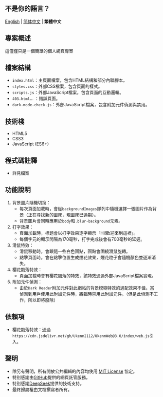 ## 不是你的語言？  
[English](README.md) | [简体中文](README_cn.md) | **繁體中文**  

## 專案概述
這僅僅只是一個簡單的個人網頁專案

## 檔案結構
- `index.html`：主頁面檔案，包含HTML結構和部分內聯腳本。
- `styles.css`：外部CSS檔案，包含頁面的樣式。
- `scripts.js`：外部JavaScript檔案，包含頁面的互動邏輯。
- `403.html`... ：錯誤頁面。
- `dark-mode-check.js`：外部JavaScript檔案，包含附加元件偵測與禁用。

## 技術棧
- HTML5
- CSS3
- JavaScript (ES6+)

## 程式碼註釋
- 詳見檔案

## 功能說明
1. 背景圖片隨機切換：
    - 每次頁面加載時，會從`backgroundImages`隊列中隨機選擇一張圖片作為背景（正在尋找新的圖床，現圖床已過期）。
    - 背景圖片會同時應用於`body`和`.blur-background`元素。
2. 打字效果：
    - 頁面加載時，標題會以打字效果逐字顯示「Hi!歡迎來到這裡」。
    - 每個字元的顯示間隔為170毫秒，打字完成後會有700毫秒的延遲。
3. 滑鼠特效：
    - 滑鼠移動時，會跟隨一些白色圓點，圓點會圍繞滑鼠旋轉。
    - 點擊頁面時，會在點擊位置生成煙花效果，煙花粒子會隨機顏色並逐漸消失。
4. 櫻花飄落特效：
    - 頁面加載時會有櫻花飄落的特效，該特效通過外部JavaScript檔案實現。
5. 附加元件偵測：
    - 由於`Dark Reader`附加元件對此網站的背景模糊特效的適配效果不佳，當偵測到用戶使用此附加元件時，將臨時禁用此附加元件。（但是此偵測不工作，所以即將廢除）

## 依賴項
- 櫻花飄落特效：通過`https://cdn.jsdelivr.net/gh/Ukenn2112/UkennWeb@3.0/index/web.js`引入。

## 聲明
- 除另有聲明，所有開放公共編輯的內容均使用 [MIT License](https://mit-license.org/) 協定。
- 特別感謝由[GitHub](https://github.com)提供的網頁託管服務。
- 特別感謝[DeepSeek](https://www.deepseek.com)提供的技術支持。
- 最終歸屬權由文檔撰寫者所有。
